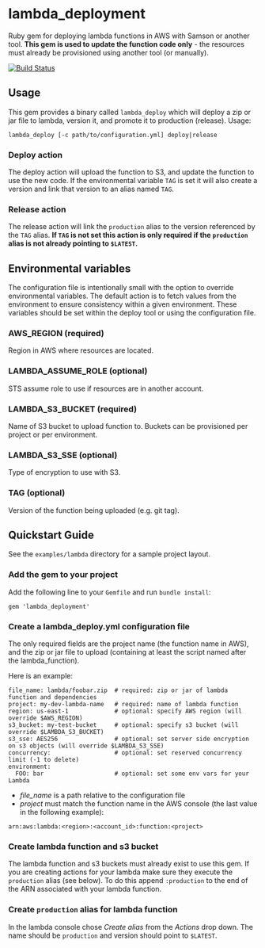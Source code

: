 # lambda_deployment
Ruby gem for deploying lambda functions in AWS with Samson or another tool.
**This gem is used to update the function code only** - the resources must
already be provisioned using another tool (or manually).

[![Build Status](https://travis-ci.org/zendesk/lambda_deployment.svg?branch=master)](https://travis-ci.org/zendesk/lambda_deployment)

## Usage
This gem provides a binary called `lambda_deploy` which will deploy a zip or
jar file to lambda, version it, and promote it to production (release).
Usage:
```
lambda_deploy [-c path/to/configuration.yml] deploy|release
```

### Deploy action
The deploy action will upload the function to S3, and update the function to
use the new code. If the environmental variable `TAG` is set it will also
create a version and link that version to an alias named `TAG`.

### Release action
The release action will link the `production` alias to the version referenced
by the `TAG` alias. **If `TAG` is not set this action is only required if the
`production` alias is not already pointing to `$LATEST`.**

## Environmental variables
The configuration file is intentionally small with the option to override
environmental variables. The default action is to fetch values from the
environment to ensure consistency within a given environment. These variables
should be set within the deploy tool or using the configuration file.

### AWS_REGION (required)
Region in AWS where resources are located.

### LAMBDA_ASSUME_ROLE (optional)
STS assume role to use if resources are in another account.

### LAMBDA_S3_BUCKET (required)
Name of S3 bucket to upload function to. Buckets can be provisioned per project
or per environment.

### LAMBDA_S3_SSE (optional)
Type of encryption to use with S3.

### TAG (optional)
Version of the function being uploaded (e.g. git tag).

## Quickstart Guide
See the `examples/lambda` directory for a sample project layout.

### Add the gem to your project
Add the following line to your `Gemfile` and run `bundle install`:
```
gem 'lambda_deployment'
```

### Create a lambda_deploy.yml configuration file
The only required fields are the project name (the function name in AWS), and
the zip or jar file to upload (containing at least the script named after the
lambda_function).

Here is an example:
```
file_name: lambda/foobar.zip  # required: zip or jar of lambda function and dependencies
project: my-dev-lambda-name   # required: name of lambda function
region: us-east-1             # optional: specify AWS region (will override $AWS_REGION)
s3_bucket: my-test-bucket     # optional: specify s3 bucket (will override $LAMBDA_S3_BUCKET)
s3_sse: AES256                # optional: set server side encryption on s3 objects (will override $LAMBDA_S3_SSE)
concurrency:                  # optional: set reserved concurrency limit (-1 to delete)
environment:
  FOO: bar                    # optional: set some env vars for your Lambda
```

* *file_name* is a path relative to the configuration file
* *project* must match the function name in the AWS console (the last value in
the following example):
```
arn:aws:lambda:<region>:<account_id>:function:<project>
```

### Create lambda function and s3 bucket
The lambda function and s3 buckets must already exist to use this gem. If you
are creating actions for your lambda make sure they execute the `production`
alias (see below). To do this append `:production` to the end of the ARN
associated with your lambda function.

### Create `production` alias for lambda function
In the lambda console chose *Create alias* from the *Actions* drop down. The
name should be `production` and version should point to `$LATEST`.
